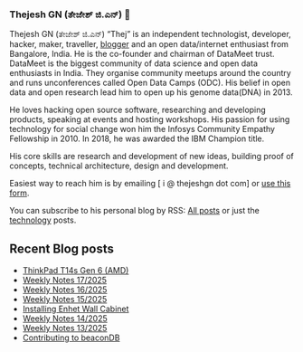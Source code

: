 ### Thejesh GN (ತೇಜೇಶ್ ಜಿ.ಎನ್) 👋

Thejesh GN (ತೇಜೇಶ್ ಜಿ.ಎನ್) “Thej” is an independent technologist, developer, hacker, maker, traveller, [blogger](https://thejeshgn.com/) and an open data/internet enthusiast from Bangalore, India. He is the co-founder and chairman of DataMeet trust. DataMeet is the biggest community of data science and open data enthusiasts in India. They organise community meetups around the country and runs unconferences called Open Data Camps (ODC). His belief in open data and open research lead him to open up his genome data(DNA) in 2013.

He loves hacking open source software, researching and developing products, speaking at events and hosting workshops. His passion for using technology for social change won him the Infosys Community Empathy Fellowship in 2010. In 2018, he was awarded the IBM Champion title.

His core skills are research and development of new ideas, building proof of concepts, technical architecture, design and development.

Easiest way to reach him is by emailing [ i @ thejeshgn dot com] or [use this form](https://thejeshgn.com/contact/).

You can subscribe to his personal blog by RSS: [All posts](https://feeds.thejeshgn.com/thejeshgn) or just the [technology](https://feeds.thejeshgn.com/technology) posts.

## Recent Blog posts
<!-- BLOG-POST-LIST:START -->
- [ThinkPad T14s Gen 6 &lpar;AMD&rpar;](https://thejeshgn.com/2025/04/28/thinkpad-t14s-gen-6-amd/)
- [Weekly Notes 17/2025](https://thejeshgn.com/2025/04/25/weekly-notes-17-2025/)
- [Weekly Notes 16/2025](https://thejeshgn.com/2025/04/18/weekly-notes-16-2025/)
- [Weekly Notes 15/2025](https://thejeshgn.com/2025/04/11/weekly-notes-15-2025/)
- [Installing Enhet Wall Cabinet](https://thejeshgn.com/2025/04/06/installing-enhet-wall-cabinet/)
- [Weekly Notes 14/2025](https://thejeshgn.com/2025/04/04/weekly-notes-14-2025/)
- [Weekly Notes 13/2025](https://thejeshgn.com/2025/03/28/weekly-notes-13-2025/)
- [Contributing to beaconDB](https://thejeshgn.com/2025/03/27/contributing-to-beacondb/)
<!-- BLOG-POST-LIST:END -->
